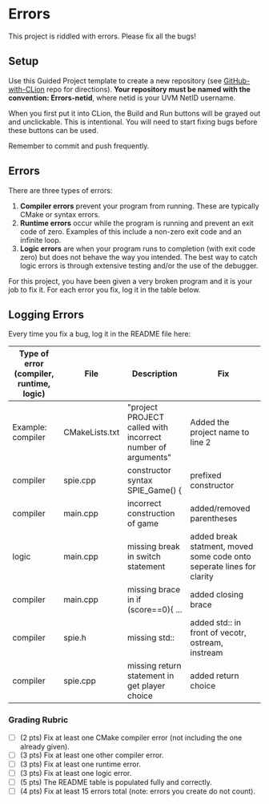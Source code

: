 # Errors
This project is riddled with errors. Please fix all the bugs!

## Setup
Use this Guided Project template to create a new repository (see [GitHub-with-CLion](https://github.com/uvmcs2300f2025/GitHub-with-CLion) repo for directions).
**Your repository must be named with the convention: Errors-netid**, where netid is your UVM NetID username.

When you first put it into CLion, the Build and Run buttons will be grayed out and unclickable. This is intentional. You will need to start fixing bugs before these buttons can be used.

Remember to commit and push frequently.

## Errors
There are three types of errors:
1. **Compiler errors** prevent your program from running. These are typically CMake or syntax errors.
1. **Runtime errors** occur while the program is running and prevent an exit code of zero. Examples of this include a non-zero exit code and an infinite loop.
1. **Logic errors** are when your program runs to completion (with exit code zero) but does not behave the way you intended. The best way to catch logic errors is through extensive testing and/or the use of the debugger.

For this project, you have been given a very broken program and it is your job to fix it. For each error you fix, log it in the table below.

## Logging Errors
Every time you fix a bug, log it in the README file here:

| Type of error (compiler, runtime, logic) | File           | Description                                                 | Fix                                                                   |
|------------------------------------------|----------------|-------------------------------------------------------------|-----------------------------------------------------------------------|
| Example: compiler                        | CMakeLists.txt | "project PROJECT called with incorrect number of arguments" | Added the project name to line 2                                      |
| compiler                                 | spie.cpp       | constructor syntax SPIE_Game() {                            | prefixed constructor                                                  |
| compiler                                 | main.cpp       | incorrect construction of game                              | added/removed parentheses                                             |
| logic                                    | main.cpp       | missing break in switch statement                           | added break statment, moved some code onto seperate lines for clarity | 
| compiler                                 | main.cpp       | missing brace in if (score==0){ ...                         | added closing brace                                                   |
| compiler                                 | spie.h         | missing std::                                               | added std:: in front of vecotr, ostream, instream                     |
| compiler                                 | spie.cpp       | missing return statement in get player choice               | added return choice                                                   |






### Grading Rubric
- [ ] (2 pts) Fix at least one CMake compiler error (not including the one already given).
- [ ] (3 pts) Fix at least one other compiler error.
- [ ] (3 pts) Fix at least one runtime error.
- [ ] (3 pts) Fix at least one logic error.
- [ ] (5 pts) The README table is populated fully and correctly.
- [ ] (4 pts) Fix at least 15 errors total (note: errors you create do not count).

